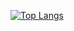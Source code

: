 [![Top Langs](https://github-readme-stats.vercel.app/api/top-langs/?username=uskrai&hide=shell,makefile,m4)](https://github.com/anuraghazra/github-readme-stats)

